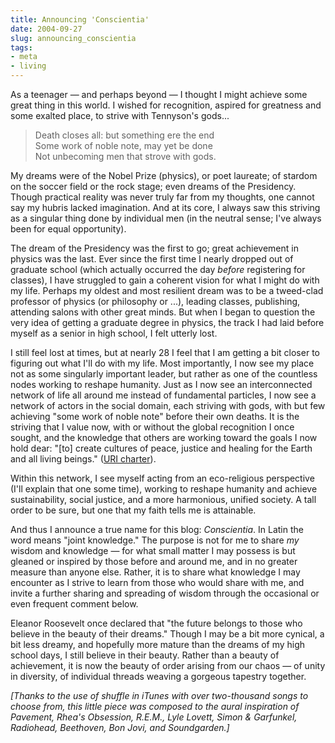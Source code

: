 ```yaml
---
title: Announcing 'Conscientia'
date: 2004-09-27
slug: announcing_conscientia
tags:
- meta
- living
---
```


As a teenager &mdash; and perhaps beyond &mdash; I thought I might achieve some
great thing in this world. I wished for recognition, aspired for greatness and
some exalted place, to strive with Tennyson's gods...

> Death closes all: but something ere the end \
> Some work of noble note, may yet be done \
> Not unbecoming men that strove with gods.

<!-- truncate -->

My dreams were of the Nobel Prize (physics), or poet laureate; of stardom on the
soccer field or the rock stage; even dreams of the Presidency. Though practical
reality was never truly far from my thoughts, one cannot say my hubris lacked imagination.
And at its core, I always saw this striving as a singular thing done by individual
men (in the neutral sense; I've always been for equal opportunity).

The dream of the Presidency was the first to go; great achievement in physics
was the last. Ever since the first time I nearly dropped out of graduate school
(which actually occurred the day _before_ registering for classes), I have
struggled to gain a coherent vision for what I might do with my life. Perhaps my
oldest and most resilient dream was to be a tweed-clad professor of physics (or
philosophy or ...), leading classes, publishing, attending salons with other
great minds. But when I began to question the very idea of getting a graduate degree
in physics, the track I had laid before myself as a senior in high school, I felt
utterly lost.

I still feel lost at times, but at nearly 28 I feel that I am getting a bit closer
to figuring out what I'll do with my life. Most importantly, I now see my place
not as some singularly important leader, but rather as one of the countless nodes
working to reshape humanity. Just as I now see an interconnected network of life
all around me instead of fundamental particles, I now see a network of actors in
the social domain, each striving with gods, with but few achieving "some work of
noble note" before their own deaths. It is the striving that I value now, with
or without the global recognition I once sought, and the knowledge that others
are working toward the goals I now hold dear: "[to] create cultures of peace, justice
and healing for the Earth and all living beings." ([URI
charter](https://www.uri.org)).

Within this network, I see myself acting from an eco-religious perspective (I'll
explain that one some time), working to reshape humanity and achieve sustainability,
social justice, and a more harmonious, unified society. A tall order to be sure,
but one that my faith tells me is attainable.

And thus I announce a true name for this blog: _Conscientia_. In Latin
the word means "joint knowledge." The purpose is not for me to share _my_ wisdom
and knowledge &mdash; for what small matter I may possess is but gleaned or inspired
by those before and around me, and in no greater measure than anyone else. Rather,
it is to share what knowledge I may encounter as I strive to learn from those who
would share with me, and invite a further sharing and spreading of wisdom through
the occasional or even frequent comment below.

Eleanor Roosevelt once declared that "the future belongs to those who believe
in the beauty of their dreams." Though I may be a bit more cynical, a bit less
dreamy, and hopefully more mature than the dreams of my high school days, I still
believe in their beauty. Rather than a beauty of achievement, it is now the beauty
of order arising from our chaos &mdash; of unity in diversity, of individual threads
weaving a gorgeous tapestry together.

_[Thanks to the use of shuffle in iTunes with over two-thousand songs to choose
from, this little piece was composed to the aural inspiration of Pavement, Rhea's
Obsession, R.E.M., Lyle Lovett, Simon &amp; Garfunkel, Radiohead, Beethoven,
Bon Jovi, and Soundgarden.]_
